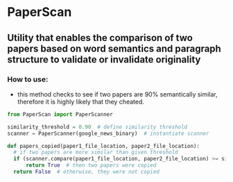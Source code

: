 # PaperScan
## Utility that enables the comparison of two papers based on word semantics and paragraph structure to validate or invalidate originality

### How to use:
* this method checks to see if two papers are 90% semantically similar, therefore it is highly likely that they cheated.
```python
from PaperScan import PaperScanner

similarity_threshold = 0.90  # define similarity threshold
scanner = PaperScanner(google_news_binary)  # instantiate scanner

def papers_copied(paper1_file_location, paper2_file_location):
  # if two papers are more similar than given threshold
  if (scanner.compare(paper1_file_location, paper2_file_location) >= similarity_threshold):
      return True  # then two papers were copied
  return False  # otherwise, they were not copied
```

